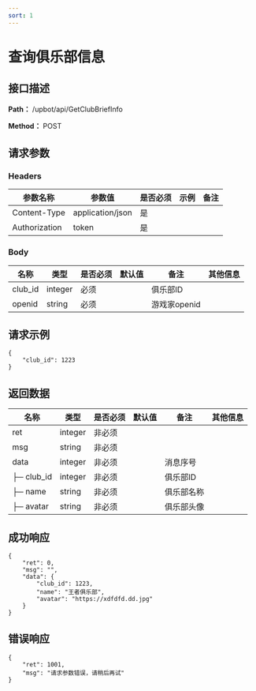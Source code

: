 ```yaml
---
sort: 1
---
```


# 查询俱乐部信息

## 接口描述

**Path：** /upbot/api/GetClubBriefInfo

**Method：** POST


## 请求参数

### Headers

| 参数名称          | 参数值              | 是否必须 | 示例 | 备注 |
|---------------|------------------|------|----|----|
| Content-Type  | application/json | 是    |    |    |
| Authorization | token            | 是    |    |    |

### Body

| 名称                   | 类型         | 是否必须 | 默认值 | 备注                        | 其他信息                                         |
|----------------------|------------|------|-----|---------------------------|----------------------------------------------|
| club_id                  | integer    | 必须   |     | 俱乐部ID                    |                                              |
| openid                  | string    | 必须   |     | 游戏家openid                    |                                              |

## 请求示例
```
{
    "club_id": 1223
}
```

## 返回数据

| 名称  | 类型      | 是否必须 | 默认值 | 备注 | 其他信息          |
|-----|---------|------|-----|----|---------------|
| ret | integer | 非必须  |     |    |  |
| msg | string  | 非必须  |     |    |               |
| data | integer  | 非必须  |     |   消息序号 |               |
| ├─ club_id          | integer    | 非必须  |     | 俱乐部ID              |                                              |
| ├─ name          | string    | 非必须  |     | 俱乐部名称              |                                              |
| ├─ avatar          | string    | 非必须  |     | 俱乐部头像              |                                              |



## 成功响应
```
{
    "ret": 0,
    "msg": "",
    "data": {
        "club_id": 1223,
        "name": "王者俱乐部",
        "avatar": "https://xdfdfd.dd.jpg"
    }
}
```

## 错误响应
```
{
	"ret": 1001,
	"msg": "请求参数错误，请稍后再试"
}
``` 

